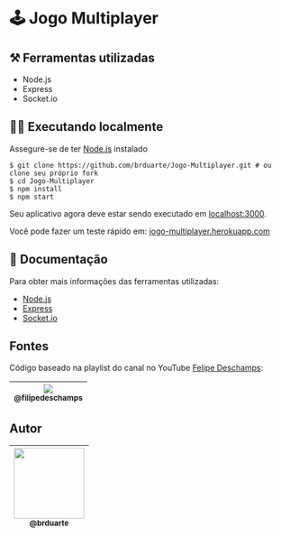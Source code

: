 # 🕹️ Jogo Multiplayer 

## ⚒️ Ferramentas utilizadas 
  
  - Node.js
  - Express
  - Socket.io

## 👨‍💻 Executando localmente 

Assegure-se de ter [Node.js](http://nodejs.org/) instalado

```shell script
$ git clone https://github.com/brduarte/Jogo-Multiplayer.git # ou clone seu próprio fork
$ cd Jogo-Multiplayer
$ npm install
$ npm start
```
Seu aplicativo agora deve estar sendo executado em [localhost:3000](http://localhost:3000/).

Você pode fazer um teste rápido em: [jogo-multiplayer.herokuapp.com](https://jogo-multiplayer.herokuapp.com/)

## 📝 Documentação 

Para obter mais informações das ferramentas utilizadas:

- [Node.js](https://nodejs.org/en/docs/)
- [Express](https://expressjs.com/pt-br/)
- [Socket.io](https://socket.io/docs/)

## Fontes

Código baseado na playlist do canal no YouTube [Felipe Deschamps](https://www.youtube.com/watch?v=0sTfIZvjYJk&list=PLMdYygf53DP5SVQQrkKCVWDS0TwYLVitL): 

| [<img src="https://avatars0.githubusercontent.com/u/4248081?v=3&s=115"><br><sub>@filipedeschamps</sub>](https://github.com/filipedeschamps) |
| :---: |

## Autor

| [<img width="125px" src="https://avatars2.githubusercontent.com/u/29002558?v=4"><br><sub>@brduarte</sub>](https://github.com/brduarte)|
| :---: |
